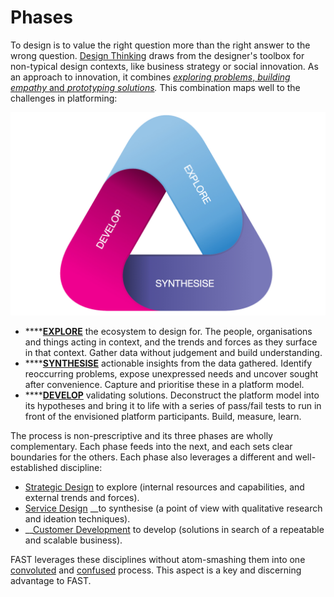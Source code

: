 # Phases

To design is to value the right question more than the right answer to the wrong question. [Design Thinking](https://en.wikipedia.org/wiki/Design_thinking) draws from the designer's toolbox for non-typical design contexts, like business strategy or social innovation. As an approach to innovation, it combines [_exploring problems_, _building empathy_ and _prototyping solutions_](http://www.jonkolko.com/writingDesignThinking.php)_._ This combination maps well to the challenges in platforming:

![FAST Design Phases](../.gitbook/assets/fast-model-tris-rounded%20%281%29.jpg)

* \*\*\*\*[**EXPLORE**](../design-phases/explore.md) the ecosystem to design for. The people, organisations and things acting in context, and the trends and forces as they surface in that context. Gather data without judgement and build understanding.
* \*\*\*\*[**SYNTHESISE**](../design-phases/synthesise/) actionable insights from the data gathered. Identify reoccurring problems, expose unexpressed needs and uncover sought after convenience. Capture and prioritise these in a platform model.
* \*\*\*\*[**DEVELOP**](../design-phases/develop.md) validating solutions. Deconstruct the platform model into its hypotheses and bring it to life with a series of pass/fail tests to run in front of the envisioned platform participants. Build, measure, learn.

The process is non-prescriptive and its three phases are wholly complementary. Each phase feeds into the next, and each sets clear boundaries for the others. Each phase also leverages a different and well-established discipline: 

* [Strategic Design](https://en.wikipedia.org/wiki/Strategic_design) to explore \(internal resources and capabilities, and external trends and forces\).
* [Service Design](https://en.wikipedia.org/wiki/Service_design) __to synthesise \(a point of view with qualitative research and ideation techniques\). 
* \_\_[Customer Development](https://en.wikipedia.org/wiki/Customer_development) to develop \(solutions in search of a repeatable and scalable business\).

FAST leverages these disciplines without atom-smashing them into one [convoluted](https://www.researchgate.net/figure/Suggested-model-of-lean-design-thinking-Adaption-and-merging-of-promising-aspects-of_fig2_234066097) and [confused](https://cdn-images-1.medium.com/max/1600/1*St0mcTsgm7l_onVGFJUK5Q.png) process. This aspect is a key and discerning advantage to FAST.



